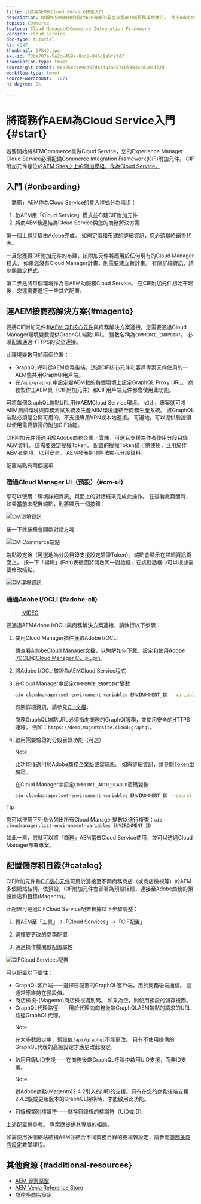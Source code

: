 ```yaml
---
title: 以商務AEM為Cloud Service快速入門
description: 瞭解如何將啟用商務的AEM專案部署至以雲AEM端服務環境執行。 使用Adobe雲管理器和CI/CD管道的功能，將Venia參考店面建置到運行環境。
topics: Commerce
feature: Cloud Manager的Commerce Integration Framework
version: cloud-service
doc-type: tutorial
kt: 4947
thumbnail: 37843.jpg
exl-id: 73ba707e-5e2d-459a-8cc8-846d1a5f2fd7
translation-type: tm+mt
source-git-commit: 08e258d4e9cd67de3da2aa57c058036bd104472d
workflow-type: tm+mt
source-wordcount: '1071'
ht-degree: 2%

---
```


# 將商務作AEM為Cloud Service入門{#start}

若要開始將AEMCommerce當做Cloud Service，您的Experience Manager Cloud Service必須配備Commerce Integration Framework(CIF)附加元件。 CIF附加元件是位於[AEM Sites之上的附加模組，作為Cloud Service。](https://docs.adobe.com/content/help/zh-Hant/experience-manager-cloud-service/sites/home.html)

## 入門 {#onboarding}

「商務」AEM作為Cloud Service的登入程式分為兩步：

1. 啟AEM用「Cloud Service」模式並布建CIF附加元件
2. 將商AEM務連結為Cloud Service與您的商務解決方案

第一個上線步驟由Adobe完成。 如需定價和布建的詳細資訊，您必須聯絡銷售代表。

一旦您獲得CIF附加元件的布建，該附加元件將應用於任何現有的Cloud Manager程式。 如果您沒有Cloud Manager計畫，則需要建立新計畫。 有關詳細資訊，請參閱[設定程式](https://docs.adobe.com/content/help/en/experience-manager-cloud-manager/using/getting-started/setting-up-program.html)。

第二步是將每個環境作為自AEM助服務Cloud Service。 在CIF附加元件初始布建後，您還需要進行一些其它配置。

## 連AEM接商務解決方案{#magento}

要將CIF附加元件和[AEM CIF核心元件](https://github.com/adobe/aem-core-cif-components)與商務解決方案連接，您需要通過Cloud Manager環境變數提供GraphQL端點URL。 變數名稱為`COMMERCE_ENDPOINT`。 必須配置通過HTTPS的安全連接。

此環境變數用於兩個位置：

- GraphQL呼叫從AEM商務後端，透過CIF核心元件和客戶專案元件使用的一AEM些共用GraphQl用戶端。
- 在`/api/graphql`中設定變AEM數的每個環境上設定GraphQL Proxy URL。 商務製作工AEM具（CIF附加元件）和CIF用戶端元件都會使用此功能。

可將每個GraphQL端點URL用作AEMCloud Service環境。 如此，專案就可將AEM測試環境與商務測試系統及生產AEM環境連結至商務生產系統。 該GraphQL端點必須是公開可用的，不支援專用VPN或本地連接。 可選地，可以提供驗證頭以使用需要驗證的附加CIF功能。

CIF附加元件僅適用於Adobe商務企業／雲端，可選且支援為作者使用分段目錄AEM資料。 這需要設定授權Token。 配置的授權Token僅可供使用，且用於作AEM者例項，以利安全。 AEM發佈例項無法顯示分段資料。

配置端點有兩個選項：

### 透過Cloud Manager UI（預設）{#cm-ui}

您可以使用「環境詳細資訊」頁面上的對話框來完成此操作。 在查看此頁面時，如果當前未配置端點，則將顯示一個按鈕：

![CM環境資訊](/help/commerce-cloud/assets/commerce-cmui.png)

按一下此按鈕會開啟對話方塊：

![CM Commerce端點](/help/commerce-cloud/assets/commerce-cm-endpoint.png)

端點設定後（可選地為分段目錄支援設定驗證Token），端點會顯示在詳細資訊頁面上。 按一下「編輯」(Edit)表徵圖將開啟同一對話框，在該對話框中可以根據需要修改端點。

![CM環境資訊](/help/commerce-cloud/assets/commerce-cmui-done.png)

### 通過Adobe I/OCLI {#adobe-cli}

>[!VIDEO](https://video.tv.adobe.com/v/37843?quality=12&learn=on)

要通過AEMAdobe I/OCLI與商務解決方案連接，請執行以下步驟：

1. 使用Cloud Manager插件獲取Adobe I/OCLI

   請查看[AdobeCloud Manager文檔](https://docs.adobe.com/content/help/en/experience-manager-cloud-manager/using/introduction-to-cloud-manager.html)，以瞭解如何下載、設定和使用[Adobe I/OCLI](https://github.com/adobe/aio-cli)和[Cloud Manager CLI plugin](https://github.com/adobe/aio-cli-plugin-cloudmanager)。

2. 將Adobe I/OCLI驗證為AEMCloud Service程式

3. 在Cloud Manager中設定`COMMERCE_ENDPOINT`變數

   ```bash
   aio cloudmanager:set-environment-variables ENVIRONMENT_ID --variable COMMERCE_ENDPOINT "<Magento GraphQL endpoint URL>"
   ```

   有關詳細資訊，請參見[CLI文檔](https://github.com/adobe/aio-cli-plugin-cloudmanager#aio-cloudmanagerset-environment-variables-environmentid)。

   商務GraphQL端點URL必須指向商務的GraphQl服務，並使用安全的HTTPS連線。 例如：`https://demo.magentosite.cloud/graphql`。

4. 啟用需要驗證的分段目錄功能（可選）

   >[!NOTE]
   >
   >此功能僅適用於Adobe商務企業版或雲端版。 如需詳細資訊，請參閱[Token型驗證](https://devdocs.magento.com/guides/v2.4/get-started/authentication/gs-authentication-token.html#integration-tokens)。

   在Cloud Manager中設定`COMMERCE_AUTH_HEADER`密碼變數：

   ```bash
   aio cloudmanager:set-environment-variables ENVIRONMENT_ID --secret COMMERCE_AUTH_HEADER "Authorization: Bearer <Access Token>"
   ```

>[!TIP]
>
>您可以使用下列命令列出所有Cloud Manager變數以進行複查：`aio cloudmanager:list-environment-variables ENVIRONMENT_ID`

如此一來，您就可以將「商務」AEM當做Cloud Service使用，並可以透過Cloud Manager部署專案。

## 配置儲存和目錄{#catalog}

CIF附加元件和[CIF核心元件](https://github.com/adobe/aem-core-cif-components)可用於連接至不同商務商店（或商店檢視等）的AEM多個網站結構。依預設，CIF附加元件會部署為預設組態，連接至Adobe商務的預設商店和目錄(Magento)。

此配置可通過CIFCloud Service配置根據以下步驟調整：

1. 轉AEM至「工具」->「Cloud Services」->「CIF配置」

2. 選擇要更改的商務配置

3. 通過操作欄開啟配置屬性

![CIFCloud Services配置](/help/commerce-cloud/assets/cif-cloud-service-config.png)

可以配置以下屬性：

- GraphQL客戶端——選擇已配置的GraphQL客戶端，用於商務後端通信。 這通常應維持在預設值。
- 商店檢視-(Magento)商店檢視識別碼。 如果為空，則使用預設的儲存視圖。
- GraphQL代理路徑——用於代理向商務後端GraphQLAEM端點的請求的URL路徑GraphQL代理。
   >[!NOTE]
   >
   > 在大多數設定中，預設值`/api/graphql`不能更改。 只有不使用提供的GraphQL代理的高級設定才應更改此設定。
- 啟用目錄UID支援——在商務後端GraphQL呼叫中啟用UID支援，而非ID支援。
   >[!NOTE]
   >
   > 對Adobe商務(Magento)2.4.2引入的UID的支援。只有在您的商務後端支援2.4.2版或更新版本的GraphQL架構時，才能啟用此功能。
- 目錄根類別標識符——儲存目錄根的標識符（UID或ID）

上述配置供參考。 專案應提供其專屬的組態。

如需使用多個網站結構AEM並結合不同商務目錄的更複雜設定，請參閱[商務多商店設定](configuring/multi-store-setup.md)教學課程。

## 其他資源 {#additional-resources}

- [AEM 專案原型](https://github.com/adobe/aem-project-archetype)
- [AEM Venia Reference Store](https://github.com/adobe/aem-cif-guides-venia)
- [商務多商店設定](configuring/multi-store-setup.md)

